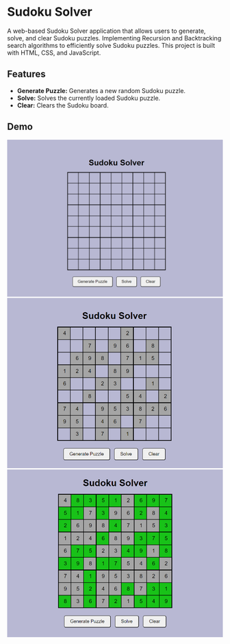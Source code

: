 # Sudoku Solver

A web-based Sudoku Solver application that allows users to generate, solve, and clear Sudoku puzzles. Implementing Recursion and Backtracking search algorithms to efficiently solve Sudoku puzzles. 
This project is built with HTML, CSS, and JavaScript.

## Features

- **Generate Puzzle:** Generates a new random Sudoku puzzle.
- **Solve:** Solves the currently loaded Sudoku puzzle.
- **Clear:** Clears the Sudoku board.

## Demo

![Sudoku Solver Screenshot](screenshot1.png)
![Sudoku Solver Screenshot](screenshot2.png)
![Sudoku Solver Screenshot](screenshot3.png)
